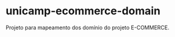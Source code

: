 unicamp-ecommerce-domain
========================

Projeto para mapeamento dos domínio do projeto E-COMMERCE.
